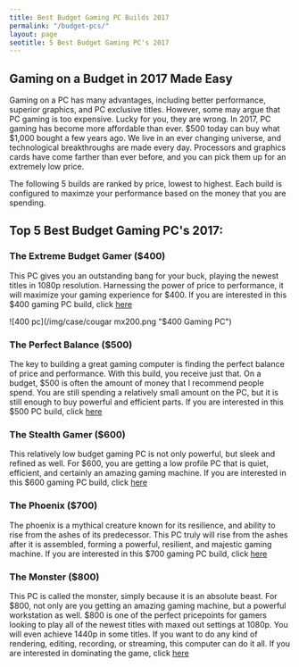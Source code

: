 ```yaml
---
title: Best Budget Gaming PC Builds 2017 
permalink: "/budget-pcs/"
layout: page
seotitle: 5 Best Budget Gaming PC's 2017 
---
```


## Gaming on a Budget in 2017 Made Easy 

Gaming on a PC has many advantages, including better performance, superior graphics, and PC exclusive titles. However, some may argue that PC gaming is too expensive. Lucky for you, they are wrong. In 2017, PC gaming has become more affordable than ever. $500 today can buy what $1,000 bought a few years ago. We live in an ever changing universe, and technological breakthroughs are made every day. Processors and graphics cards have come farther than ever before, and you can pick them up for an extremely low price. 

The following 5 builds are ranked by price, lowest to highest. Each build is configured to maximze your performance based on the money that you are spending. 

## Top 5 Best Budget Gaming PC's 2017:

### The Extreme Budget Gamer ($400) 

This PC gives you an outstanding bang for your buck, playing the newest titles in 1080p resolution. Harnessing the power of price to performance, it will maximize your gaming experience for $400. If you are interested in this $400 gaming PC build, click [here](/budget-pcs/400/)

![400 pc](/img/case/cougar mx200.png "$400 Gaming PC")

### The Perfect Balance ($500) 

The key to building a great gaming computer is finding the perfect balance of price and performance. With this build, you receive just that. On a budget, $500 is often the amount of money that I recommend people spend. You are still spending a relatively small amount on the PC, but it is still enough to buy powerful and efficient parts. If you are interested in this $500 PC build, click [here](/budget-pcs/500/)

### The Stealth Gamer ($600)

This relatively low budget gaming PC is not only powerful, but sleek and refined as well. For $600, you are getting a low profile PC that is quiet, efficient, and certainly an amazing gaming machine. If you are interested in this $600 gaming PC build, click [here](/budget-pcs/600/)

### The Phoenix ($700)

The phoenix is a mythical creature known for its resilience, and ability to rise from the ashes of its predecessor. This PC truly will rise from the ashes after it is assembled, forming a powerful, resilient, and majestic gaming machine.  If you are interested in this $700 gaming PC build, click [here](/budget-pcs/700/)

### The Monster ($800)

This PC is called the monster, simply because it is an absolute beast. For $800, not only are you getting an amazing gaming machine, but a powerful workstation as well. $800 is one of the perfect pricepoints for gamers looking to play all of the newest titles with maxed out settings at 1080p. You will even achieve 1440p in some titles. If you want to do any kind of rendering, editing, recording, or streaming, this computer can do it all. If you are interested in dominating the game, click [here](/budget-pcs/800/)

